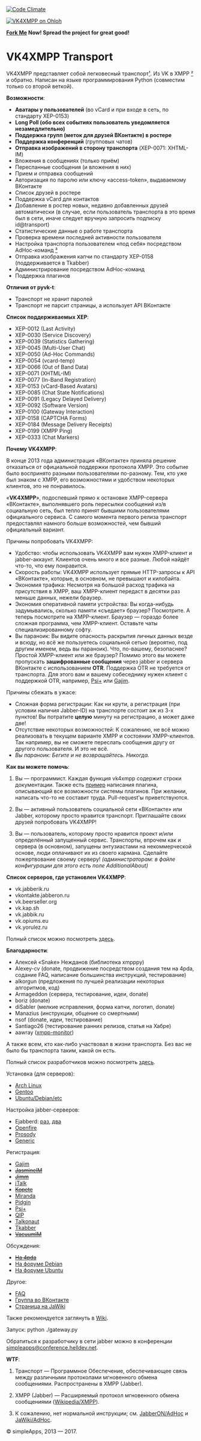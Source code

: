 [![Code Climate](https://codeclimate.com/github/mrDoctorWho/vk4xmpp/badges/gpa.svg)](https://codeclimate.com/github/mrDoctorWho/vk4xmpp)

[![VK4XMPP on Ohloh](https://www.openhub.net/p/vk4xmpp/widgets/project_partner_badge.gif)](https://www.openhub.net/p/vk4xmpp)

**[Fork Me](https://github.com/mrDoctorWho/vk4xmpp/fork) Now! Spread the project for great good!**


VK4XMPP Transport
======

VK4XMPP представляет собой легковесный транспорт[¹](https://github.com/mrDoctorWho/vk4xmpp#wtf). Из VK в XMPP [²](https://github.com/mrDoctorWho/vk4xmpp#wtf) и обратно. Написан на языке программирования Python (совместим только со второй веткой).


**<a name="features"></a>Возможности**:
* **Аватары у пользователей** (во vCard и при входе в сеть, по стандарту XEP-0153)
* **Long Poll (обо всех событиях пользователь уведомляется незамедлительно)**
* **Поддержка групп (меток для друзей ВКонтакте) в ростере**
* **Поддержка конференций** (групповых чатов)
* **Отправка изображений в сторону транспорта** (XEP-0071: XHTML-IM)
* Вложения в сообщениях (только приём)
* Пересланные сообщения (и вложения в них)
* Прием и отправка сообщений
* Авторизация по паролю или ключу «access-token», выдаваемому ВКонтакте
* Список друзей в ростере
* Поддержка vCard для контактов
* Добавление в ростер новых, недавно добавленных друзей автоматически (в случае, если пользователь транспорта в это время был в сети, иначе следует вручную запросить подписку id@transport)
* Статистические данные о работе транспорта
* Проверка времени последней активности пользователя
* Настройка транспорта пользователем «под себя» посредством AdHoc-команд [³](https://github.com/mrDoctorWho/vk4xmpp#wtf)
* Отправка изображения капчи по стандарту XEP-0158 (поддерживается в Tkabber)
* Администрирование посредством AdHoc-команд
* Поддержка плагинов

**Отличия от pyvk-t**:
* Транспорт не хранит паролей
* Транспорт не парсит страницы, а использует API ВКонтакте

**<a name="xep"></a>Список поддерживаемых XEP**:

* XEP-0012 (Last Activity)
* XEP-0030 (Service Discovery)
* XEP-0039 (Statistics Gathering)
* XEP-0045 (Multi-User Chat)
* XEP-0050 (Ad-Hoc Commands)
* XEP-0054 (vcard-temp)
* XEP-0066 (Out of Band Data)
* XEP-0071 (XHTML-IM)
* XEP-0077 (In-Band Registration)
* XEP-0153 (vCard-Based Avatars)
* XEP-0085 (Chat State Notifications)
* XEP-0091 (Legacy Delayed Delivery)
* XEP-0092 (Software Version)
* XEP-0100 (Gateway Interaction)
* XEP-0158 (CAPTCHA Forms)
* XEP-0184 (Message Delivery Receipts)
* XEP-0199 (XMPP Ping)
* XEP-0333 (Chat Markers)

**Почему VK4XMPP**:

В конце 2013 года администрация «ВКонтакте» приняла решение отказаться от официальной поддержки протокола XMPP.
Это событие было воспринято разными пользователями по-разному. Тем, кто уже был знаком с XMPP, его возможностями и удобством некоторых клиентов, это не понравилось.

«**VK4XMPP**», подоспевший прямо к остановке XMPP-сервера «ВКонтакте», выполнявшего роль пересылки сообщений из/в социальную сеть, был тепло принят бывшими пользователями официального сервиса. С самого момента первого релиза транспорт предоставлял намного больше возможностей, чем бывший официальный вариант.

Причины попробовать VK4XMPP:

* Удобство: чтобы использовать VK4XMPP вам нужен XMPP-клиент и jabber-аккаунт. Клиентов очень много и все разные. Любой найдёт что-то, что ему понравится.
* Скорость работы: VK4XMPP использует прямые HTTP-запросы к API «ВКонтакте», которые, в основном, не превышают и килобайта.
* Экономия трафика: Несмотря на большой расход трафика на присутствия в XMPP, ваш XMPP-клиент передаст в десятки раз меньше данных, нежели браузер.
* Экономия оперативной памяти устройства: Вы когда-нибудь задумывались, сколько памяти «съедает» браузер? Посмотрите. А теперь посмотрите на XMPP-клиент. Браузер — гораздо более сложная программа, чем XMPP-клиент. Оставьте чаты специализированному софту.
* Вы параноик: Вы видите опасность раскрытия личных данных везде и всюду, но всё же пользуетесь социальной сетью (вероятно, под другим именем, ведь вы параноик). Что, по-вашему, безопаснее? Простой XMPP-клиент или же браузер? Помимо этого вы можете пропускать **зашифрованные сообщения** через jabber и сервера ВКонтакте с использованием **OTR**. Поддержка OTR не требуется от транспорта. Для этого вам и вашему собеседнику нужен клиент с поддержкой OTR, например, [Psi+](http://psi-plus.com) или [Gajim](http://gajim.org).

Причины сбежать в ужасе:

* Сложная форма регистрации: Как ни крути, а регистрация (при условии наличия Jabber-ID) на транспорте состоит аж из 3-х пунктов! Вы потратите **целую** минуту на регистрацию, а может даже две!
* Отсутствие некоторых возможностей: К сожалению, не всё можно реализовать в текущем варианте XMPP и состоянии XMPP-клиентов. Так например, вы не сможете переслать сообщения другу от другого пользователя. И это не всё.
* *Вы параноик: Бегите и не возвращайтесь. Никогда.*

**Как вы можете помочь**:

1. Вы — программист. Каждая функция vk4xmpp содержит строки документации. Также есть [пример](https://github.com/mrDoctorWho/vk4xmpp/blob/master/extensions/.example.py) написания плагина, описывающий все возможности системы плагинов. При желании, написать что-то не составит труда. Pull-request'ы приветствуются.

2. Вы — активный пользователь социальной сети «ВКонтакте» или Jabber, которому просто нравится транспорт. Приглашайте своих друзей попробовать VK4XMPP!

3. Вы — пользователь, которому просто нравится проект и/или определённый запущенный сервис. Транспорты, впрочем как и сервера (в основном), запущены энтузиастами на некоммерческой основе, люди оплачивают их из своего кармана. Сделайте пожертвование своему серверу! *(администраторам: в файле конфигурации для этого есть поле AdditionalAbout)*


<a name="servers"></a>**Список серверов, где установлен VK4XMPP**:

* vk.jabberik.ru
* vkontakte.jabberon.ru
* vk.beerseller.org
* vk.kap.sh
* vk.jabbik.ru
* vk.opiums.eu
* vk.yorulez.ru

Полный список можно посмотреть [здесь](https://opiums.eu/xmpp-monitor/).


<a name="thanks"></a>**Благодарности**:

* Алексей «Snake» Нежданов (библиотека xmpppy)
* Alexey-cv (donate, продвижение посредством создания тем на 4pda, содание FAQ, написание большинства инструкций, тестирование)
* alkorgun (предложения по лучшей реализации некоторых алгоритмов, код)
* Armageddon (сервера, тестирование, идеи, donate)
* boriz (donate)
* diSabler (мелкие исправления, форма капчи, логотип, donate)
* Manazius (инструкции, общение со смертными)
* nsof (donate, идеи, тестирование)
* Santiago26 (тестирование ранних релизов, статья на Хабре)
* aawray ([xmpp-monitor](https://github.com/aawray/xmpp-monitor))

А также всем, кто как-либо участвовал в жизни транспорта. Без вас не было бы транспорта таким, какой он есть.

Полный список разработчиков можно посмотреть [здесь](https://github.com/mrDoctorWho/vk4xmpp/graphs/contributors).

<a name="installation"></a>Установка (для серверов):

* [Arch Linux](https://github.com/mrDoctorWho/vk4xmpp/wiki/Установка-на-ArchLinux-с-Prosody)
* [Gentoo](http://blog.stv-fian.ru/?p=375)
* [Ubuntu/Debian/etc](https://github.com/mrDoctorWho/vk4xmpp/wiki/Установка-на-сервер)


<a name="configure"></a>Настройка jabber-серверов:

* Ejabberd: [раз](https://github.com/mrDoctorWho/vk4xmpp/wiki/Установка-на-сервер), [два](http://nixman.info/?p=2315)
* [Openfire](http://ky0uraku.livejournal.com/79921.html)
* [Prosody](https://github.com/mrDoctorWho/vk4xmpp/wiki/Установка-VK4XMPP-на-Prosody)
* [Generic](http://dsy.name/?q=vk4xmpp)


<a name="register"></a>Регистрация:

* [Gajim](http://j-cool.ru/vk4xmpp/gajim.html)
* ~~[JasmineIM](http://xmppserv.ru/jasmine/)~~
* ~~[Jimm](http://xmppserv.ru/jimm/)~~
* [jTalk](http://jabberon.ru/articles/2014/12/12/транспорт-вконтакте-подключение-через-jtalk/)
* ~~[Kopete](http://xmppserv.ru/kopete/)~~
* [Miranda](http://is.gd/5dAduL)
* [Pidgin](http://xubuntu-ru.net/how-to/129-podklyuchenie-k-transportu-vk4xmpp-s-pomoschyu-klienta-pidgin.html)
* [Psi+](http://is.gd/VwlK5R)
* [QIP](http://is.gd/xrjvfF)
* [Talkonaut](http://is.gd/OxJdMK)
* [Tkabber](http://dsy.name/?q=vk4xmpp)
* ~~[VacuumIM](http://xmppserv.ru/vacuum/)~~


<a name="talk"></a>Обсуждения:

* ~~[На 4pda](http://is.gd/t10ZIc)~~
* [На форуме Debian](http://debianforum.ru/index.php?topic=6037)
* [На форуме Ubuntu](http://forum.ubuntu.ru/index.php?topic=230041)


<a name="other"></a>Другое:
* [FAQ](http://is.gd/qqCI81)
* [Группа во ВКонтакте](https://vk.com/vk4xmpp)
* [Страница на JaWiki](http://jawiki.ru/Vk4xmpp)

Также рекомендуется заглянуть в [Wiki](https://github.com/mrDoctorWho/vk4xmpp/wiki/).

Запуск:
python ./gateway.py

Обратиться к разработчику в сети jabber можно в конференции simpleapps@conference.helldev.net.

**<a name="wtf"></a>WTF**:

1. Транспорт — Программное Обеспечение, обеспечивающее связь между различными протоколами мгновенного обмена сообщениями. Распространены в XMPP (Jabber).

2. XMPP (Jabber) — Расширяемый протокол мгновенного обмена сообщениями ([Wikipedia/XMPP](https://wikipedia.org/wiki/XMPP)).

3. К сожалению, нет нормальной инструкции; см. [JabberON/AdHoc](http://jabberon.ru/articles/2015/03/18/транспорт-вконтакте-дополнительные-команды/) и [JaWiki/AdHoc](http://jawiki.ru/Adhoc).

© simpleApps, 2013 — 2017.
